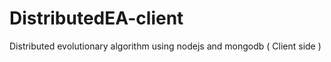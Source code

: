 DistributedEA-client
====================

Distributed evolutionary algorithm using nodejs and mongodb ( Client side )
